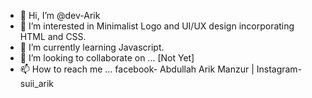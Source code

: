 - 👋 Hi, I’m @dev-Arik
- 👀 I’m interested in Minimalist Logo and UI/UX design incorporating HTML and CSS.
- 🌱 I’m currently learning Javascript.
- 💞️ I’m looking to collaborate on ... [Not Yet]
- 📫 How to reach me ... facebook- Abdullah Arik Manzur | Instagram- suii_arik

<!---
dev-Arik/dev-Arik is a ✨ special ✨ repository because its `README.md` (this file) appears on your GitHub profile.
You can click the Preview link to take a look at your changes.
--->
